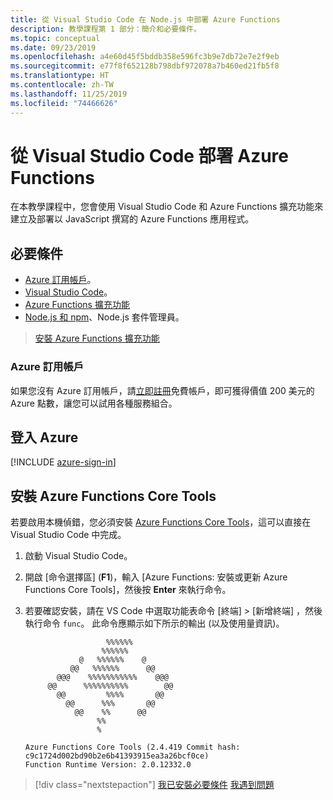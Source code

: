 ```yaml
---
title: 從 Visual Studio Code 在 Node.js 中部署 Azure Functions
description: 教學課程第 1 部分：簡介和必要條件。
ms.topic: conceptual
ms.date: 09/23/2019
ms.openlocfilehash: a4e60d45f5bddb358e596fc3b9e7db72e7e2f9eb
ms.sourcegitcommit: e77f8f652128b798dbf972078a7b460ed21fb5f8
ms.translationtype: HT
ms.contentlocale: zh-TW
ms.lasthandoff: 11/25/2019
ms.locfileid: "74466626"
---
```

# <a name="deploy-azure-functions-from-visual-studio-code"></a>從 Visual Studio Code 部署 Azure Functions

在本教學課程中，您會使用 Visual Studio Code 和 Azure Functions 擴充功能來建立及部署以 JavaScript 撰寫的 Azure Functions 應用程式。 

## <a name="prerequisites"></a>必要條件

- [Azure 訂用帳戶](#azure-subscription)。
- [Visual Studio Code](https://code.visualstudio.com/)。
- [Azure Functions 擴充功能](vscode:extension/ms-azuretools.vscode-azurefunctions)
- [Node.js 和 npm](https://nodejs.org/en/download)、Node.js 套件管理員。

> <a class="tutorial-install-extension-btn" href="vscode:extension/ms-azuretools.vscode-azurefunctions">安裝 Azure Functions 擴充功能</a>

### <a name="azure-subscription"></a>Azure 訂用帳戶

如果您沒有 Azure 訂用帳戶，請[立即註冊](https://azure.microsoft.com/free/?utm_source=campaign&utm_campaign=vscode-tutorial-functions-extension&mktingSource=vscode-tutorial-functions-extension)免費帳戶，即可獲得價值 200 美元的 Azure 點數，讓您可以試用各種服務組合。

## <a name="sign-in-to-azure"></a>登入 Azure

[!INCLUDE [azure-sign-in](includes/azure-sign-in.md)]

## <a name="install-the-azure-functions-core-tools"></a>安裝 Azure Functions Core Tools

若要啟用本機偵錯，您必須安裝 [Azure Functions Core Tools](https://github.com/Azure/azure-functions-core-tools)，這可以直接在 Visual Studio Code 中完成。

1. 啟動 Visual Studio Code。

1. 開啟 [命令選擇區]  (**F1**)，輸入 [Azure Functions:  安裝或更新 Azure Functions Core Tools]，然後按 **Enter** 來執行命令。

1. 若要確認安裝，請在 VS Code 中選取功能表命令 [終端]   > [新增終端]  ，然後執行命令 `func`。 此命令應顯示如下所示的輸出 (以及使用量資訊)。

    ```output
                      %%%%%%
                     %%%%%%
                @   %%%%%%    @
              @@   %%%%%%      @@
           @@@    %%%%%%%%%%%    @@@
         @@      %%%%%%%%%%        @@
           @@         %%%%       @@
             @@      %%%       @@
               @@    %%      @@
                    %%
                    %

    Azure Functions Core Tools (2.4.419 Commit hash: c9c1724d002bd90b2e6b41393915ea3a26bcf0ce)
    Function Runtime Version: 2.0.12332.0
    ```

> [!div class="nextstepaction"]
> [我已安裝必要條件](tutorial-vscode-serverless-node-02.md) [我遇到問題](https://www.research.net/r/PWZWZ52?tutorial=node-deployment-azurefunctions&step=getting-started)
